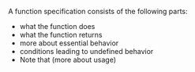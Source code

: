 
A function specification consists of the following parts:
* what the function does
* what the function returns
* more about essential behavior
* conditions leading to undefined behavior
* Note that (more about usage) 
